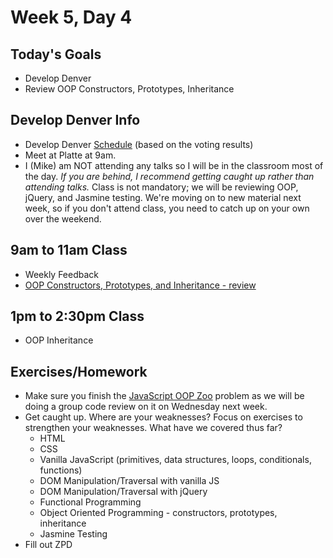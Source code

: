 # Week 5, Day 4

## Today's Goals

- Develop Denver
- Review OOP Constructors, Prototypes, Inheritance

## Develop Denver Info

- Develop Denver [Schedule](https://docs.google.com/a/galvanize.com/spreadsheets/d/1pCgT8TxKH-265IPpWVXhAA1blT4yL3-QQ0dbpq9f3us/edit?usp=sharing) (based on the voting results)
- Meet at Platte at 9am.
- I (Mike) am NOT attending any talks so I will be in the classroom most of the day. *If you are behind, I recommend getting caught up rather than attending talks.* Class is not mandatory; we will be reviewing OOP, jQuery, and Jasmine testing. We're moving on to new material next week, so if you don't attend class, you need to catch up on your own over the weekend.

## 9am to 11am Class

- Weekly Feedback
- [OOP Constructors, Prototypes, and Inheritance - review](https://github.com/gSchool/g11-course-curriculum/tree/master/week05/05_lectures/js-oop-basics-review)

## 1pm to 2:30pm Class

- OOP Inheritance

## Exercises/Homework

- Make sure you finish the [JavaScript OOP Zoo](https://github.com/gSchool/g11-course-curriculum/tree/master/week05/05_exercises/js-oop-zoo) problem as we will be doing a group code review on it on Wednesday next week.
- Get caught up. Where are your weaknesses? Focus on exercises to strengthen your weaknesses. What have we covered thus far?
  - HTML
  - CSS
  - Vanilla JavaScript (primitives, data structures, loops, conditionals, functions)
  - DOM Manipulation/Traversal with vanilla JS
  - DOM Manipulation/Traversal with jQuery
  - Functional Programming
  - Object Oriented Programming - constructors, prototypes, inheritance
  - Jasmine Testing
- Fill out ZPD
